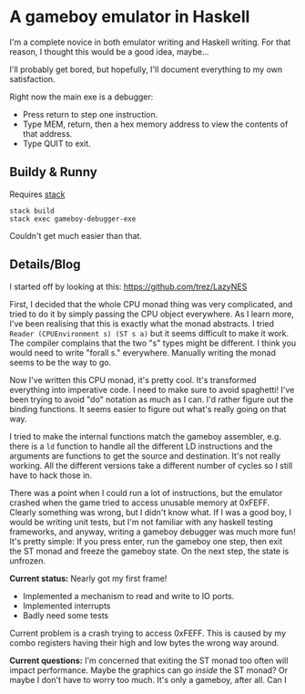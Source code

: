 # A gameboy emulator in Haskell
I'm a complete novice in both emulator writing and Haskell writing. For that reason, I thought this would be a good idea, maybe...

I'll probably get bored, but hopefully, I'll document everything to my own satisfaction.

Right now the main exe is a debugger: 
* Press return to step one instruction.
* Type MEM, return, then a hex memory address to view the contents of that address.
* Type QUIT to exit.

## Buildy & Runny
Requires [stack](https://docs.haskellstack.org)
```
stack build
stack exec gameboy-debugger-exe
```
Couldn't get much easier than that.

## Details/Blog

I started off by looking at this:
https://github.com/trez/LazyNES

First, I decided that the whole CPU monad thing was very complicated, and tried to do it by simply passing the CPU object everywhere.
As I learn more, I've been realising that this is exactly what the monad abstracts.
I tried `Reader (CPUEnvironment s) (ST s a)` but it seems difficult to make it work. The compiler complains that the two "s" types might be different. I think you would need to write "forall s." everywhere.
Manually writing the monad seems to be the way to go. 

Now I've written this CPU monad, it's pretty cool. It's transformed everything into imperative code.
I need to make sure to avoid spaghetti!
I've been trying to avoid "do" notation as much as I can. I'd rather figure out the binding functions. It seems easier to figure out what's really going on that way.

I tried to make the internal functions match the gameboy assembler, e.g. there is a `ld` function to handle all the different LD instructions and the arguments are functions to get the source and destination. It's not really working. All the different versions take a different number of cycles so I still have to hack those in. 

There was a point when I could run a lot of instructions, but the emulator crashed when the game tried to access unusable
memory at 0xFEFF. Clearly something was wrong, but I didn't know what. If I was a good boy, I would be writing unit tests,
but I'm not familiar with any haskell testing frameworks, and anyway, writing a gameboy debugger was much more fun!
It's pretty simple: If you press enter, run the gameboy one step, then exit the ST monad and freeze the gameboy state.
On the next step, the state is unfrozen.


**Current status:** Nearly got my first frame!

- Implemented a mechanism to read and write to IO ports.
- Implemented interrupts
- Badly need some tests

Current problem is a crash trying to access 0xFEFF. 
This is caused by my combo registers having their high and low
bytes the wrong way around.

**Current questions:**
I'm concerned that exiting the ST monad too often will impact performance. Maybe the graphics can go _inside_ the ST monad?
Or maybe I don't have to worry too much. It's only a gameboy, after all.
Can I 